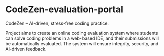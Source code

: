 # CodeZen-evaluation-portal
CodeZen – AI-driven, stress-free coding practice.

Project aims to create an online coding evaluation system where students can solve coding problems in a web-based IDE, and their submissions will be automatically evaluated. The system will ensure integrity, security, and AI-driven feedback.
